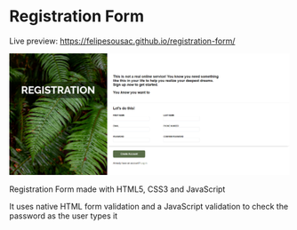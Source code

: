 # Registration Form

Live preview: https://felipesousac.github.io/registration-form/

<img src="./img/registration-print.PNG" alt="Project print">


Registration Form made with HTML5, CSS3 and JavaScript

It uses native HTML form validation and a JavaScript validation to check the password as the user types it
